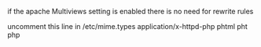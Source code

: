 if the apache Multiviews setting is enabled there is no need for rewrite rules

uncomment this line in /etc/mime.types
 application/x-httpd-php                 phtml pht php

